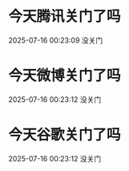 # 今天腾讯关门了吗

2025-07-16 00:23:09 没关门

# 今天微博关门了吗

2025-07-16 00:23:12 没关门

# 今天谷歌关门了吗

2025-07-16 00:23:12 没关门

